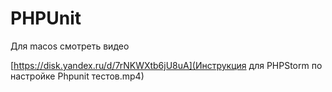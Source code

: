 # PHPUnit

Для macos смотреть видео


[https://disk.yandex.ru/d/7rNKWXtb6jU8uA](Инструкция для PHPStorm по настройке Phpunit тестов.mp4)
